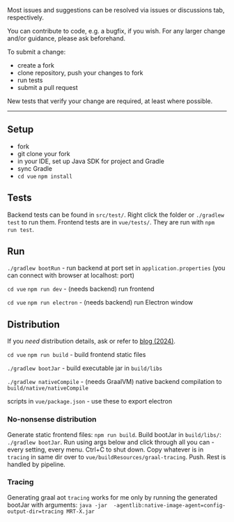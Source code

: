 Most issues and suggestions can be resolved via issues or discussions tab, respectively.

You can contribute to code, e.g. a bugfix, if you wish. For any larger change and/or guidance, please ask beforehand.

To submit a change:

- create a fork
- clone repository, push your changes to fork
- run tests
- submit a pull request

New tests that verify your change are required, at least where possible.

---

## Setup

- fork
- git clone your fork
- in your IDE, set up Java SDK for project and Gradle
- sync Gradle
- `cd vue` `npm install`

## Tests

Backend tests can be found in `src/test/`. Right click the folder or `./gradlew test` to run them. Frontend tests are
in `vue/tests/`. They are run with `npm run test`.

## Run

`./gradlew bootRun` - run backend at port set in `application.properties` (you can connect with browser at localhost:
port)

`cd vue` `npm run dev` - (needs backend) run frontend

`cd vue` `npm run electron` - (needs backend) run Electron window

## Distribution

If you *need* distribution details, ask or refer to [blog (2024)](https://blck-b.github.io/post/java-native-pipe/).

`cd vue` `npm run build` - build frontend static files

`./gradlew bootJar` - build executable jar in `build/libs`

`./gradlew nativeCompile` - (needs GraalVM) native backend compilation to `build/native/nativeCompile`

scripts in `vue/package.json` - use these to export electron

### No-nonsense distribution

Generate static frontend files: `npm run build`. Build bootJar in `build/libs/`: `./gradlew bootJar`. Run using args
below and click through all you can - every setting, every menu. Ctrl+C to shut down. Copy whatever is in `tracing` in
same dir over to `vue/buildResources/graal-tracing`. Push. Rest is handled by pipeline.

### Tracing

Generating graal aot `tracing` works for me only by running the generated bootJar with arguments: `java -jar 
-agentlib:native-image-agent=config-output-dir=tracing MRT-X.jar`
